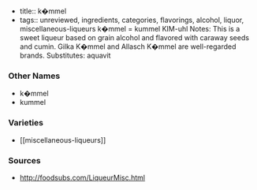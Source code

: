- title:: k�mmel
- tags:: unreviewed, ingredients, categories, flavorings, alcohol, liquor, miscellaneous-liqueurs
k�mmel = kummel KIM-uhl Notes: This is a sweet liqueur based on grain alcohol and flavored with caraway seeds and cumin. Gilka K�mmel and Allasch K�mmel are well-regarded brands. Substitutes: aquavit

### Other Names

* k�mmel
* kummel

### Varieties

* [[miscellaneous-liqueurs]]

### Sources
* http://foodsubs.com/LiqueurMisc.html
